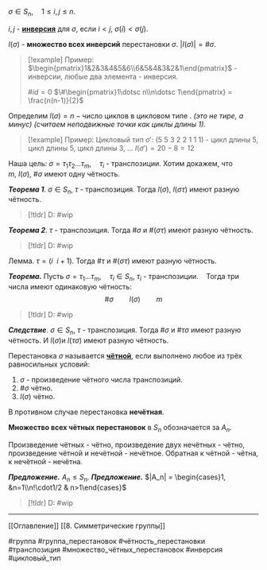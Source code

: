 $\sigma \in S_n, \quad 1 \le i,j \le n$.

$i,j$ - <ins>**инверсия**</ins> для $\sigma$, если $i<j, \ \sigma(i)<\sigma(j)$.

$I(\sigma)$ - **множество всех инверсий** перестановки $\sigma$.
$|I(\sigma)| = \#\sigma$.
>[!example] Пример:
>$\begin{pmatrix}1&2&3&4&5&6\\6&5&4&3&2&1\end{pmatrix}$ - инверсии, любые два элемента - инверсия.
>
>$\#id = 0$
>$\#\begin{pmatrix}1\dotsc n\\n\dotsc 1\end{pmatrix} = \frac{n(n-1)}{2}$

Определим $l(\sigma) = n-\text{число циклов в цикловом типе}$ . *(это не тире, а минус)* 
*(считаем неподвижные точки как циклы длины 1).*
>[!example] Пример:
>Цикловый тип $\sigma'$: $(5\ 5\ 3\ 2\ 2\ 1\ 1\ 1)$ - цикл длины 5, цикл длины 5, цикл длины 3, $\dotsc$
>$l(\sigma') = 20-8 = 12$

Наша цель: $\sigma = \tau_1\tau_2\dotsc\tau_m, \quad \tau_i$ - транспозиции. Хотим докажем, что $m,\ l(\sigma),\ \#\sigma$ имеют одну чётность.

***Теорема 1***. $\sigma \in S_n,\ \tau$ - транспозиция. Тогда $l(\sigma),\ l(\sigma\tau)$ имеют разную чётность.
>[!tldr] D:
>#wip

***Теорема 2***. $\tau$ - транспозиция. Тогда $\#\sigma$ и $\#(\sigma\tau)$ имеют разную чётность.

>[!tldr] D:
>#wip

Лемма. $\tau = (i\ \ i+1)$. Тогда $\#\tau$ и $\#(\sigma\tau)$ имеют разную чётность.

***Теорема.*** Пусть $\sigma=\tau_1\dotsc\tau_m, \quad \tau_i \in S_n,\ \tau_i$ - транспозиции.
&nbsp;&nbsp; Тогда три числа имеют одинаковую чётность:
$$\#\sigma \qquad l(\sigma)\qquad m$$
>[!tldr] D:
>#wip

***Следствие***. $\sigma \in S_n, \ \tau$ - транспозиция. Тогда $\#\sigma$ и $\#\tau\sigma$ имеют разную чётность. И $l(\sigma)$и $l(\tau\sigma)$ имеют разную чётность.

Перестановка $\sigma$ называется <ins>**чётной**</ins>, если выполнено любое из трёх равносильных условий:
1. $\sigma$ - произведение чётного числа транспозиций.
2. $\#\sigma$ чётно.
3. $l(\sigma)$ чётно.

В противном случае перестановка **нечётная**.

**Множество всех чётных перестановок** в $S_n$ обозначается за $A_n$.

Произведение чётных - чётно, произведение двух нечётных - чётно, произведение чётной и нечётной - нечётное. Обратная к чётной - чётна, к нечётной - нечётна.

***Предложение.*** $A_n \le S_n$. 
***Предложение.*** $|A_n| = \begin{cases}1, &n=1\\n!\cdot1/2 & n>1\end{cases}$
>[!tldr] D:
>#wip


---
[[Оглавление]]
[[8. Симметрические группы]]

#группа 
#группа_перестановок 
#чётность_перестановки
#транспозиция 
#множество_чётных_перестановок
#инверсия
#цикловый_тип

